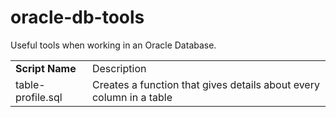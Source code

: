 # oracle-db-tools
Useful tools when working in an Oracle Database.

<table><tr><td><b>Script Name</td><td>Description</td></tr>
  <tr><td>table-profile.sql</td><td>Creates a function that gives details about every column in a table</td></tr></table>
